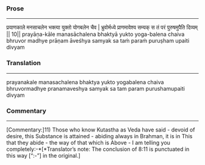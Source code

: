### Prose 
 --- 
प्रयाणकाले मनसाचलेन
भक्त्या युक्तो योगबलेन चैव |
भ्रुवोर्मध्ये प्राणमावेश्य सम्यक्
स तं परं पुरुषमुपैति दिव्यम् || 10||
prayāṇa-kāle manasāchalena
bhaktyā yukto yoga-balena chaiva
bhruvor madhye prāṇam āveśhya samyak
sa taṁ paraṁ puruṣham upaiti divyam

### Translation 
 --- 
prayanakale manasachalena bhaktya yukto yogabalena chaiva bhruvormadhye pranamaveshya samyak sa tam param purushamupaiti divyam

### Commentary 
 --- 
[Commentary:]11) Those who know Kutastha as Veda have said - devoid of desire, this Substance is attained - abiding always in Brahman, it is in This that they abide - the way of that which is Above - I am telling you completely:-*[*Translator’s note: The conclusion of 8:11 is punctuated in this way [“:-”] in the original.]